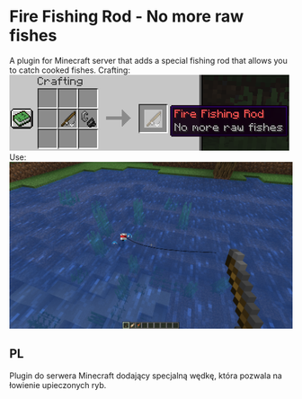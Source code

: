 # Fire Fishing Rod - No more raw fishes
A plugin for Minecraft server that adds a special fishing rod that allows you to catch cooked fishes.
Crafting:
![Crafting](screenshots/crafting.png)
Use:
![Use](screenshots/use.png)
## PL
Plugin do serwera Minecraft dodający specjalną wędkę, która pozwala na łowienie upieczonych ryb.
